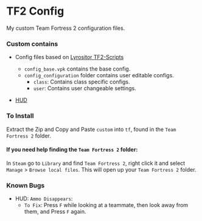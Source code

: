# TF2 Config
My custom Team Fortress 2 configuration files.

### Custom contains
* Config files based on [Lyrositor TF2-Scripts](https://github.com/Lyrositor/TF2-Scripts/)
    * `config_base.vpk` contains the base config.
    * `config_configuration` folder contains user editable configs.
        * `class`: Contains class specific configs.
        * `user`: Contains user changeable settings.

* [HUD](https://huds.tf/site/s-lavaHUD)

### To Install

Extract the Zip and Copy and Paste `custom` into `tf`, found in the `Team Fortress 2` folder.

#### If you need help finding the `Team Fortress 2` folder:

In `Steam` go to `Library` and find `Team Fortress 2`, right click it and select `Manage` > `Browse local files`.
This will open up your `Team Fortress 2` folder.

### Known Bugs
* HUD: `Ammo Disappears`: 
    * `To Fix`: Press `F` while looking at a teammate, then look away from them, and Press `F` again.